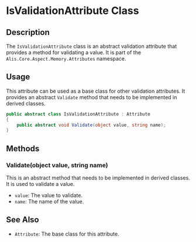 # IsValidationAttribute Class

## Description

The `IsValidationAttribute` class is an abstract validation attribute that provides a method for validating a value. It is part of the `Alis.Core.Aspect.Memory.Attributes` namespace.

## Usage

This attribute can be used as a base class for other validation attributes. It provides an abstract `Validate` method that needs to be implemented in derived classes.

```csharp
public abstract class IsValidationAttribute : Attribute
{
    public abstract void Validate(object value, string name);
}
```

## Methods

### Validate(object value, string name)

This is an abstract method that needs to be implemented in derived classes. It is used to validate a value.

- `value`: The value to validate.
- `name`: The name of the value.

## See Also

- `Attribute`: The base class for this attribute.